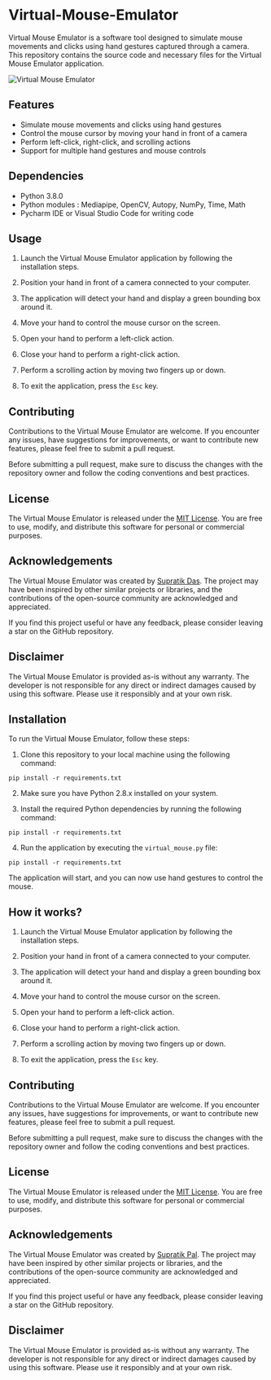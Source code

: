 # Virtual-Mouse-Emulator

Virtual Mouse Emulator is a software tool designed to simulate mouse movements and clicks using hand gestures captured through a camera. This repository contains the source code and necessary files for the Virtual Mouse Emulator application.

![Virtual Mouse Emulator](https://github.com/Supratik5620/Virtual-Mouse-Emulator/raw/main/demo.gif)

## Features

- Simulate mouse movements and clicks using hand gestures
- Control the mouse cursor by moving your hand in front of a camera
- Perform left-click, right-click, and scrolling actions
- Support for multiple hand gestures and mouse controls

## Dependencies

- Python 3.8.0
- Python modules : Mediapipe, OpenCV, Autopy, NumPy, Time, Math
- Pycharm IDE or Visual Studio Code for writing code
## Usage

1. Launch the Virtual Mouse Emulator application by following the installation steps.

2. Position your hand in front of a camera connected to your computer.

3. The application will detect your hand and display a green bounding box around it.

4. Move your hand to control the mouse cursor on the screen.

5. Open your hand to perform a left-click action.

6. Close your hand to perform a right-click action.

7. Perform a scrolling action by moving two fingers up or down.

8. To exit the application, press the `Esc` key.

## Contributing

Contributions to the Virtual Mouse Emulator are welcome. If you encounter any issues, have suggestions for improvements, or want to contribute new features, please feel free to submit a pull request.

Before submitting a pull request, make sure to discuss the changes with the repository owner and follow the coding conventions and best practices.

## License

The Virtual Mouse Emulator is released under the [MIT License](https://github.com/Supratik5620/Virtual-Mouse-Emulator/blob/main/LICENSE). You are free to use, modify, and distribute this software for personal or commercial purposes.

## Acknowledgements

The Virtual Mouse Emulator was created by [Supratik Das](https://github.com/Supratik5620). The project may have been inspired by other similar projects or libraries, and the contributions of the open-source community are acknowledged and appreciated.

If you find this project useful or have any feedback, please consider leaving a star on the GitHub repository.

## Disclaimer

The Virtual Mouse Emulator is provided as-is without any warranty. The developer is not responsible for any direct or indirect damages caused by using this software. Please use it responsibly and at your own risk.


## Installation

To run the Virtual Mouse Emulator, follow these steps:

1. Clone this repository to your local machine using the following command:
```
pip install -r requirements.txt
```
2. Make sure you have Python 2.8.x installed on your system.

3. Install the required Python dependencies by running the following command:
```
pip install -r requirements.txt
```
4. Run the application by executing the `virtual_mouse.py` file:
```
pip install -r requirements.txt
```

The application will start, and you can now use hand gestures to control the mouse.

## How it works?

1. Launch the Virtual Mouse Emulator application by following the installation steps.

2. Position your hand in front of a camera connected to your computer.

3. The application will detect your hand and display a green bounding box around it.

4. Move your hand to control the mouse cursor on the screen.

5. Open your hand to perform a left-click action.

6. Close your hand to perform a right-click action.

7. Perform a scrolling action by moving two fingers up or down.

8. To exit the application, press the `Esc` key.

## Contributing

Contributions to the Virtual Mouse Emulator are welcome. If you encounter any issues, have suggestions for improvements, or want to contribute new features, please feel free to submit a pull request.

Before submitting a pull request, make sure to discuss the changes with the repository owner and follow the coding conventions and best practices.

## License

The Virtual Mouse Emulator is released under the [MIT License](https://github.com/Supratik5620/Virtual-Mouse-Emulator/blob/main/LICENSE). You are free to use, modify, and distribute this software for personal or commercial purposes.

## Acknowledgements

The Virtual Mouse Emulator was created by [Supratik Pal](https://github.com/Supratik5620). The project may have been inspired by other similar projects or libraries, and the contributions of the open-source community are acknowledged and appreciated.

If you find this project useful or have any feedback, please consider leaving a star on the GitHub repository.

## Disclaimer

The Virtual Mouse Emulator is provided as-is without any warranty. The developer is not responsible for any direct or indirect damages caused by using this software. Please use it responsibly and at your own risk.








